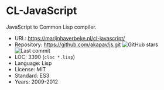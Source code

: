 # CL-JavaScript

JavaScript to Common Lisp compiler.

* URL:        https://marijnhaverbeke.nl/cl-javascript/
* Repository: https://github.com/akapav/js.git <img src="https://img.shields.io/github/stars/akapav/js?label=&style=flat-square" alt="GitHub stars" title="GitHub stars"><img src="https://img.shields.io/github/last-commit/akapav/js?label=&style=flat-square" alt="Last commit" title="Last commit">
* LOC:        3390 (`cloc *.lisp`)
* Language:   Lisp
* License:    MIT
* Standard:   ES3
* Years:      2009-2012
